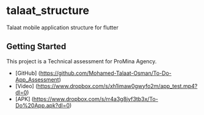 # talaat_structure

Talaat mobile application structure for flutter

## Getting Started

This project is a Technical assessment for ProMina Agency.

- [GitHub] (https://github.com/Mohamed-Talaat-Osman/To-Do-App_Assessment)
- [Video] (https://www.dropbox.com/s/xh1imaw0gwyfo2m/app_test.mp4?dl=0)
- [APK] (https://www.dropbox.com/s/rr4a3g8jyf3tb3x/To-Do%20App.apk?dl=0)
